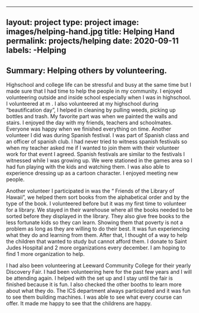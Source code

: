 
---
layout: project
type: project
image: images/helping-hand.jpg
title: Helping Hand
permalink: projects/helping
date: 2020-09-11
labels: 
 -Helping 
 -
 Summary: Helping others by volunteering. 
---
Highschool and college life can be stressful and busy at the same time but I made sure that I had time to help the people in my community. I enjoyed volunteering outside and inside school especially when I was in highschool. I volunteered at m . I also volunteered at my highschool during “beautification day”, I helped in cleaning by pulling weeds, picking up bottles and trash. My favorite part was when we painted the walls and stairs. I enjoyed the day with my friends, teachers and schoolmates. Everyone was happy when we finished everything on time. Another volunteer I did was during Spanish festival. I was part of Spanish class and an officer of spanish club. I had never tried to witness spanish festivals so when my teacher asked me if I wanted to join them with their volunteer work for that event I agreed. Spanish festivals are similar to the festivals I witnessed while I was growing up. We were stationed in the games area so I had fun playing with the kids and watching them. I was also able to experience dressing up as a cartoon character. I enjoyed meeting new people. 

Another volunteer I participated in was the “ Friends of the Library of Hawaii”, we helped them sort books from the alphabetical order and by the type of the book. I volunteered before but it was my first time to volunteer for a library. We stayed in their warehouse where all the books needed to be sorted before they displayed in the library. They also give free books to the less fortunate kids so they can learn. Showing them that poverty is not a problem as long as they are willing to do their best.  It was fun experiencing what they do and learning from them. After that, I thought of a way to help the children that wanted to study but cannot afford them. I donate to Saint Judes Hospital and 2 more organizations every december. I am hoping to find 1 more organization to help. 

 I had also  been volunteering at Leeward Community College for their yearly Discovery Fair. I had been volunteering here for the past few years and I will be attending again. I helped with the set up and I stay until the fair is finished because it is fun. I also checked the other booths to learn more about what they do. The ICS department always participated and it was fun to see them building machines. I was able to see what every course can offer. It made me happy to see that the childrens are happy. 

